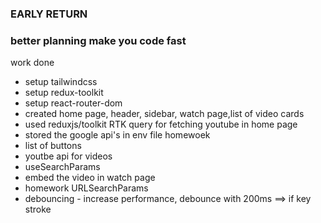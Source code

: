 ### EARLY RETURN

### better planning make you code fast

work done

- setup tailwindcss
- setup redux-toolkit
- setup react-router-dom
- created home page, header, sidebar, watch page,list of video cards
- used reduxjs/toolkit RTK query for fetching youtube in home page
- stored the google api's in env file
  homewoek
- list of buttons
- youtbe api for videos
- useSearchParams
- embed the video in watch page
- homework URLSearchParams
- debouncing - increase performance, debounce with 200ms ==> if key stroke
